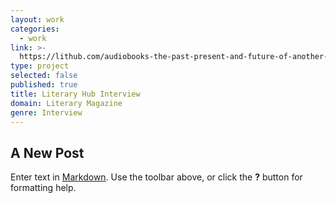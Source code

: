 ```yaml
---
layout: work
categories:
  - work
link: >-
  https://lithub.com/audiobooks-the-past-present-and-future-of-another-way-to-read/
type: project
selected: false
published: true
title: Literary Hub Interview
domain: Literary Magazine
genre: Interview
---
```

## A New Post

Enter text in [Markdown](http://daringfireball.net/projects/markdown/). Use the toolbar above, or click the **?** button for formatting help.
